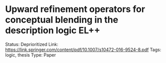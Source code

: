 # Upward refinement operators for conceptual blending in the description logic EL++

Status: Deprioritized
Link: https://link.springer.com/content/pdf/10.1007/s10472-016-9524-8.pdf
Tags: logic, thesis
Type: Paper
